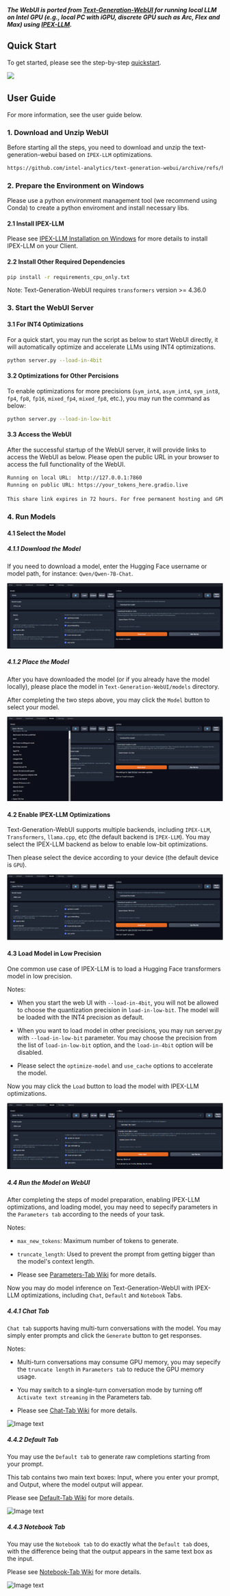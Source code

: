 ***The WebUI is ported from [Text-Generation-WebUI](https://github.com/oobabooga/text-generation-webui) for running local LLM on Intel GPU (e.g., local PC with iGPU, discrete GPU such as Arc, Flex and Max) using [IPEX-LLM](https://github.com/intel-analytics/bigdl).***

## Quick Start
To get started, please see the step-by-step [quickstart](https://bigdl.readthedocs.io/en/latest/doc/LLM/Quickstart/webui_quickstart.html).

[<img src="https://llm-assets.readthedocs.io/en/latest/_images/webui_quickstart_chat.png" height="480px">](https://bigdl.readthedocs.io/en/latest/doc/LLM/Quickstart/webui_quickstart.html)

## User Guide
For more information, see the user guide below.

### 1. Download and Unzip WebUI

Before starting all the steps, you need to download and unzip the text-generation-webui based on `IPEX-LLM` optimizations.

```bash
https://github.com/intel-analytics/text-generation-webui/archive/refs/heads/IPEX-LLM.zip
```

### 2. Prepare the Environment on Windows

Please use a python environment management tool (we recommend using Conda) to create a python enviroment and install necessary libs.

#### 2.1 Install IPEX-LLM

Please see [IPEX-LLM Installation on Windows](https://bigdl.readthedocs.io/en/latest/doc/LLM/Overview/install_gpu.html#windows) for more details to install IPEX-LLM on your Client.

#### 2.2 Install Other Required Dependencies

```bash
pip install -r requirements_cpu_only.txt
```
Note: Text-Generation-WebUI requires `transformers` version >= 4.36.0


### 3. Start the WebUI Server

#### 3.1 For INT4 Optimizations

For a quick start, you may run the script as below to start WebUI directly, it will automatically optimize and accelerate LLMs using INT4 optimizations.
```bash
python server.py --load-in-4bit
```

#### 3.2 Optimizations for Other Percisions

To enable optimizations for more precisions (`sym_int4`, `asym_int4`, `sym_int8`, `fp4`, `fp8`, `fp16`, `mixed_fp4`, `mixed_fp8`, etc.), you may run the command as below:
```bash
python server.py --load-in-low-bit
```

#### 3.3 Access the WebUI

After the successful startup of the WebUI server, it will provide links to access the WebUI as below. Please open the public URL in your browser to access the full functionality of the WebUI.

```bash
Running on local URL:  http://127.0.0.1:7860
Running on public URL: https://your_tokens_here.gradio.live

This share link expires in 72 hours. For free permanent hosting and GPU upgrades, run `gradio deploy` from Terminal to deploy to Spaces (https://huggingface.co/spaces)
```


### 4. Run Models

#### 4.1 Select the Model

##### 4.1.1 Download the Model
If you need to download a model, enter the Hugging Face username or model path, for instance: `Qwen/Qwen-7B-Chat`.

![Image text](https://github.com/intel-analytics/text-generation-webui/blob/8ebee0651dd56012c4a9e0ba6932efec4c7d1b2e/readme_folder/image.png)

##### 4.1.2 Place the Model
After you have downloaded the model (or if you already have the model locally), please place the model in `Text-Generation-WebUI/models` directory.

After completing the two steps above, you may click the `Model` button to select your model.

![Image text](https://github.com/intel-analytics/text-generation-webui/blob/8ebee0651dd56012c4a9e0ba6932efec4c7d1b2e/readme_folder/image1.png)


#### 4.2 Enable IPEX-LLM Optimizations
Text-Generation-WebUI supports multiple backends, including `IPEX-LLM`, `Transformers`, `llama.cpp`, etc (the default backend is `IPEX-LLM`). You may select the IPEX-LLM backend as below to enable low-bit optimizations.


Then please select the device according to your device (the default device is `GPU`).

![Image text](https://github.com/intel-analytics/text-generation-webui/blob/8ebee0651dd56012c4a9e0ba6932efec4c7d1b2e/readme_folder/image2.png)


#### 4.3 Load Model in Low Precision 

One common use case of IPEX-LLM is to load a Hugging Face transformers model in low precision.

Notes:

-  When you start the web UI with `--load-in-4bit`, you will not be allowed to choose the quantization precision in `load-in-low-bit`. The model will be loaded with the INT4 precision as default.

-  When you want to load model in other precisions, you may run server.py with `--load-in-low-bit` parameter. You may choose the precision from the list of `load-in-low-bit` option, and the `load-in-4bit` option will be disabled.

-  Please select the `optimize-model` and `use_cache` options to accelerate the model.


Now you may click the `Load` button to load the model with IPEX-LLM optimizations.

![Image text](https://github.com/intel-analytics/text-generation-webui/blob/8ebee0651dd56012c4a9e0ba6932efec4c7d1b2e/readme_folder/image3.png)


##### 4.4 Run the Model on WebUI

After completing the steps of model preparation, enabling IPEX-LLM optimizations, and loading model, you may need to sepecify parameters in the `Parameters tab` according to the needs of your task.

Notes:
* `max_new_tokens`: Maximum number of tokens to generate.

* `truncate_length`: Used to prevent the prompt from getting bigger than the model's context length. 

* Please see [Parameters-Tab Wiki](https://github.com/oobabooga/text-generation-webui/wiki/03-%E2%80%90-Parameters-Tab) for more details.

Now you may do model inference on Text-Generation-WebUI with IPEX-LLM optimizations, including `Chat`, `Default` and `Notebook` Tabs.

##### 4.4.1 Chat Tab

`Chat tab` supports having multi-turn conversations with the model. You may simply enter prompts and click the `Generate` button to get responses.

Notes:
* Multi-turn conversations may consume GPU memory, you may sepecify the `truncate length` in `Parameters tab` to reduce the GPU memory usage.

* You may switch to a single-turn conversation mode by turning off `Activate text streaming` in the Parameters tab.

* Please see [Chat-Tab Wiki](https://github.com/oobabooga/text-generation-webui/wiki/01-%E2%80%90-Chat-Tab) for more details.

![Image text](https://github.com/intel-analytics/text-generation-webui/blob/8ebee0651dd56012c4a9e0ba6932efec4c7d1b2e/readme_folder/image4.png)

##### 4.4.2 Default Tab

You may use the `Default tab` to generate raw completions starting from your prompt.

This tab contains two main text boxes: Input, where you enter your prompt, and Output, where the model output will appear.

Please see [Default-Tab Wiki](https://github.com/oobabooga/text-generation-webui/wiki/02-%E2%80%90-Default-and-Notebook-Tabs#default-tab) for more details.

![Image text](https://github.com/intel-analytics/text-generation-webui/blob/8ebee0651dd56012c4a9e0ba6932efec4c7d1b2e/readme_folder/image5.png)


##### 4.4.3 Notebook Tab

You may use the `Notebook tab` to do exactly what the `Default tab` does, with the difference being that the output appears in the same text box as the input.

Please see [Notebook-Tab Wiki](https://github.com/oobabooga/text-generation-webui/wiki/02-%E2%80%90-Default-and-Notebook-Tabs#notebook-tab) for more details.

![Image text](https://github.com/intel-analytics/text-generation-webui/blob/8ebee0651dd56012c4a9e0ba6932efec4c7d1b2e/readme_folder/image6.png)
